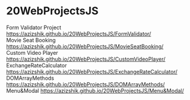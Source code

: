 # 20WebProjectsJS

Form Validator Project https://azizshik.github.io/20WebProjectsJS/FormValidator/ <br>
Movie Seat Booking https://azizshik.github.io/20WebProjectsJS/MovieSeatBooking/ <br>
Custom Video Player https://azizshik.github.io/20WebProjectsJS/CustomVideoPlayer/ <br>
ExchangeRateCalculator https://azizshik.github.io/20WebProjectsJS/ExchangeRateCalculator/ <br>
DOMArrayMethods https://azizshik.github.io/20WebProjectsJS/DOMArrayMethods/ <br>
Menu&Modal https://azizshik.github.io/20WebProjectsJS/Menu&Modal/ <br>
